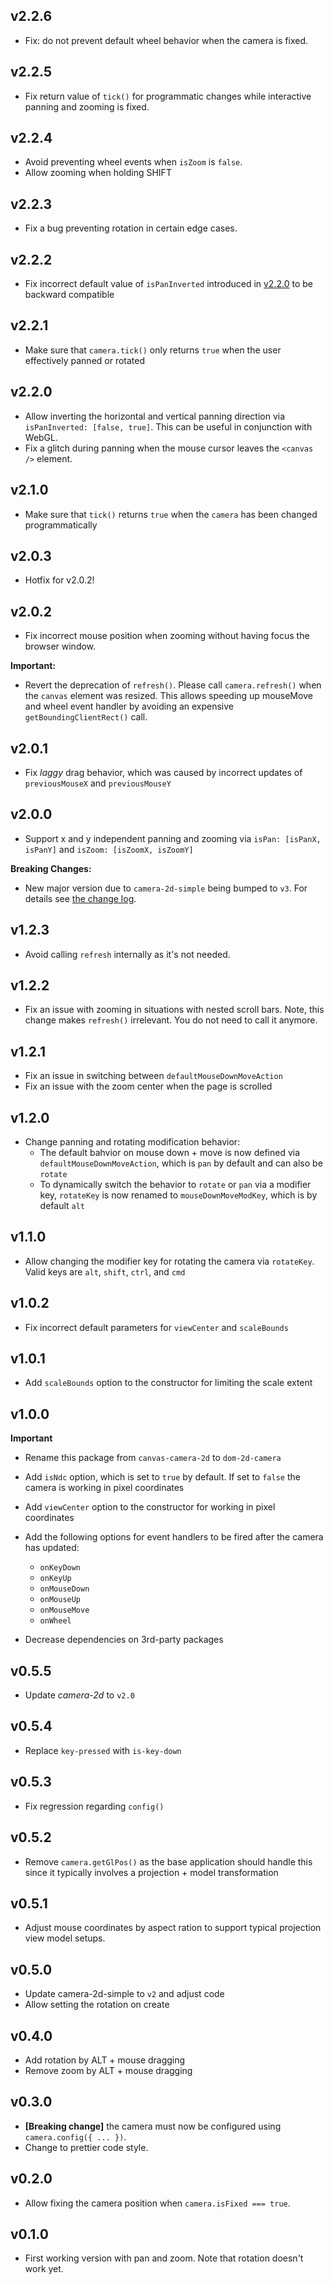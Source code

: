 ## v2.2.6

- Fix: do not prevent default wheel behavior when the camera is fixed.

## v2.2.5

- Fix return value of `tick()` for programmatic changes while interactive panning and zooming is fixed.

## v2.2.4

- Avoid preventing wheel events when `isZoom` is `false`.
- Allow zooming when holding SHIFT

## v2.2.3

- Fix a bug preventing rotation in certain edge cases.

## v2.2.2

- Fix incorrect default value of `isPanInverted` introduced in [v2.2.0](#v2.2.0) to be backward compatible

## v2.2.1

- Make sure that `camera.tick()` only returns `true` when the user effectively panned or rotated

## v2.2.0

- Allow inverting the horizontal and vertical panning direction via `isPanInverted: [false, true]`. This can be useful in conjunction with WebGL.
- Fix a glitch during panning when the mouse cursor leaves the `<canvas />` element.

## v2.1.0

- Make sure that `tick()` returns `true` when the `camera` has been changed programmatically

## v2.0.3

- Hotfix for v2.0.2!

## v2.0.2

- Fix incorrect mouse position when zooming without having focus the browser window.

**Important:**

- Revert the deprecation of `refresh()`. Please call `camera.refresh()` when the `canvas` element was resized. This allows speeding up mouseMove and wheel event handler by avoiding an expensive `getBoundingClientRect()` call.

## v2.0.1

- Fix _laggy_ drag behavior, which was caused by incorrect updates of `previousMouseX` and `previousMouseY`

## v2.0.0

- Support x and y independent panning and zooming via `isPan: [isPanX, isPanY]` and `isZoom: [isZoomX, isZoomY]`

**Breaking Changes:**

- New major version due to `camera-2d-simple` being bumped to `v3`. For details see [the change log](https://github.com/flekschas/camera-2d/blob/master/CHANGELOG.md#v300).

## v1.2.3

- Avoid calling `refresh` internally as it's not needed.

## v1.2.2

- Fix an issue with zooming in situations with nested scroll bars. Note, this change makes `refresh()` irrelevant. You do not need to call it anymore.

## v1.2.1

- Fix an issue in switching between `defaultMouseDownMoveAction`
- Fix an issue with the zoom center when the page is scrolled

## v1.2.0

- Change panning and rotating modification behavior:
  - The default bahvior on mouse down + move is now defined via `defaultMouseDownMoveAction`, which is `pan` by default and can also be `rotate`
  - To dynamically switch the behavior to `rotate` or `pan` via a modifier key, `rotateKey` is now renamed to `mouseDownMoveModKey`, which is by default `alt`

## v1.1.0

- Allow changing the modifier key for rotating the camera via `rotateKey`. Valid keys are `alt`, `shift`, `ctrl`, and `cmd`

## v1.0.2

- Fix incorrect default parameters for `viewCenter` and `scaleBounds`

## v1.0.1

- Add `scaleBounds` option to the constructor for limiting the scale extent

## v1.0.0

**Important**

- Rename this package from `canvas-camera-2d` to `dom-2d-camera`

- Add `isNdc` option, which is set to `true` by default. If set to `false` the
  camera is working in pixel coordinates
- Add `viewCenter` option to the constructor for working in pixel coordinates
- Add the following options for event handlers to be fired after the camera has updated:
  - `onKeyDown`
  - `onKeyUp`
  - `onMouseDown`
  - `onMouseUp`
  - `onMouseMove`
  - `onWheel`
- Decrease dependencies on 3rd-party packages

## v0.5.5

- Update _camera-2d_ to `v2.0`

## v0.5.4

- Replace `key-pressed` with `is-key-down`

## v0.5.3

- Fix regression regarding `config()`

## v0.5.2

- Remove `camera.getGlPos()` as the base application should handle this since it typically involves a projection + model transformation

## v0.5.1

- Adjust mouse coordinates by aspect ration to support typical projection view model setups.

## v0.5.0

- Update camera-2d-simple to `v2` and adjust code
- Allow setting the rotation on create

## v0.4.0

- Add rotation by ALT + mouse dragging
- Remove zoom by ALT + mouse dragging

## v0.3.0

- **[Breaking change]** the camera must now be configured using `camera.config({ ... })`.
- Change to prettier code style.

## v0.2.0

- Allow fixing the camera position when `camera.isFixed === true`.

## v0.1.0

- First working version with pan and zoom. Note that rotation doesn't work yet.
